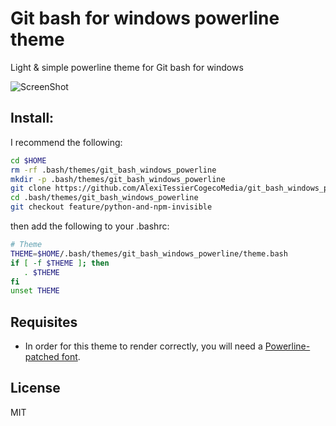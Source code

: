 # Git bash for windows powerline theme

Light & simple powerline theme for Git bash for windows

![ScreenShot](screenshot.png)


## Install:

I recommend the following:

```bash
cd $HOME
rm -rf .bash/themes/git_bash_windows_powerline
mkdir -p .bash/themes/git_bash_windows_powerline
git clone https://github.com/AlexiTessierCogecoMedia/git_bash_windows_powerline.git .bash/themes/git_bash_windows_powerline
cd .bash/themes/git_bash_windows_powerline
git checkout feature/python-and-npm-invisible
```

then add the following to your .bashrc:

```bash
# Theme
THEME=$HOME/.bash/themes/git_bash_windows_powerline/theme.bash
if [ -f $THEME ]; then
   . $THEME
fi
unset THEME
```

## Requisites

* In order for this theme to render correctly, you will need a
[Powerline-patched font](https://github.com/powerline/fonts).

## License

MIT

